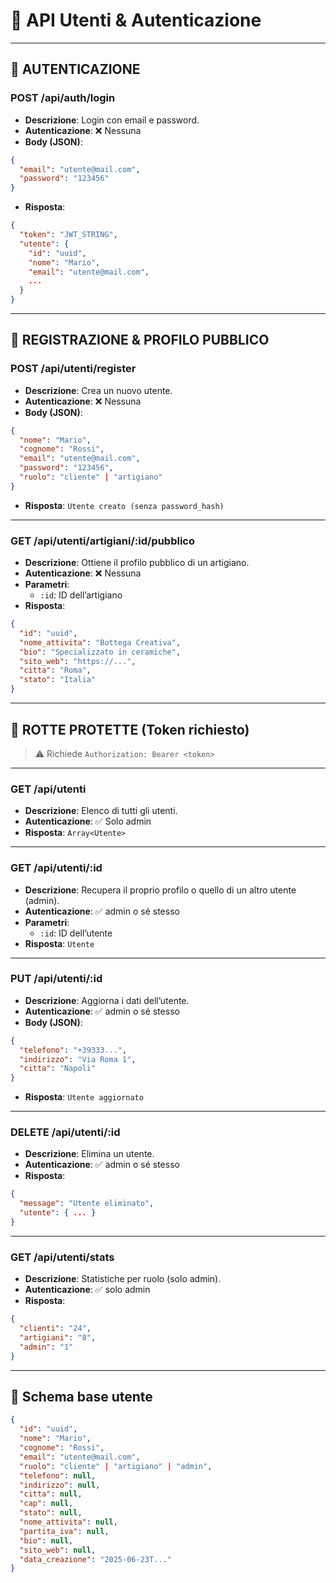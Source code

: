 # 👤 API Utenti & Autenticazione

---

## 🔐 AUTENTICAZIONE

### POST /api/auth/login
- **Descrizione**: Login con email e password.
- **Autenticazione**: ❌ Nessuna
- **Body (JSON)**:
```json
{
  "email": "utente@mail.com",
  "password": "123456"
}
```
- **Risposta**:
```json
{
  "token": "JWT_STRING",
  "utente": {
    "id": "uuid",
    "nome": "Mario",
    "email": "utente@mail.com",
    ...
  }
}
```

---

## 📝 REGISTRAZIONE & PROFILO PUBBLICO

### POST /api/utenti/register
- **Descrizione**: Crea un nuovo utente.
- **Autenticazione**: ❌ Nessuna
- **Body (JSON)**:
```json
{
  "nome": "Mario",
  "cognome": "Rossi",
  "email": "utente@mail.com",
  "password": "123456",
  "ruolo": "cliente" | "artigiano"
}
```
- **Risposta**: `Utente creato (senza password_hash)`

---

### GET /api/utenti/artigiani/:id/pubblico
- **Descrizione**: Ottiene il profilo pubblico di un artigiano.
- **Autenticazione**: ❌ Nessuna
- **Parametri**:
  - `:id`: ID dell’artigiano
- **Risposta**:
```json
{
  "id": "uuid",
  "nome_attivita": "Bottega Creativa",
  "bio": "Specializzato in ceramiche",
  "sito_web": "https://...",
  "citta": "Roma",
  "stato": "Italia"
}
```

---

## 🔐 ROTTE PROTETTE (Token richiesto)

> ⚠️ Richiede `Authorization: Bearer <token>`

---

### GET /api/utenti
- **Descrizione**: Elenco di tutti gli utenti.
- **Autenticazione**: ✅ Solo admin
- **Risposta**: `Array<Utente>`

---

### GET /api/utenti/:id
- **Descrizione**: Recupera il proprio profilo o quello di un altro utente (admin).
- **Autenticazione**: ✅ admin o sé stesso
- **Parametri**:
  - `:id`: ID dell’utente
- **Risposta**: `Utente`

---

### PUT /api/utenti/:id
- **Descrizione**: Aggiorna i dati dell’utente.
- **Autenticazione**: ✅ admin o sé stesso
- **Body (JSON)**:
```json
{
  "telefono": "+39333...",
  "indirizzo": "Via Roma 1",
  "citta": "Napoli"
}
```
- **Risposta**: `Utente aggiornato`

---

### DELETE /api/utenti/:id
- **Descrizione**: Elimina un utente.
- **Autenticazione**: ✅ admin o sé stesso
- **Risposta**:
```json
{
  "message": "Utente eliminato",
  "utente": { ... }
}
```

---

### GET /api/utenti/stats
- **Descrizione**: Statistiche per ruolo (solo admin).
- **Autenticazione**: ✅ solo admin
- **Risposta**:
```json
{
  "clienti": "24",
  "artigiani": "8",
  "admin": "1"
}
```

---

## 🧍 Schema base utente

```json
{
  "id": "uuid",
  "nome": "Mario",
  "cognome": "Rossi",
  "email": "utente@mail.com",
  "ruolo": "cliente" | "artigiano" | "admin",
  "telefono": null,
  "indirizzo": null,
  "citta": null,
  "cap": null,
  "stato": null,
  "nome_attivita": null,
  "partita_iva": null,
  "bio": null,
  "sito_web": null,
  "data_creazione": "2025-06-23T..."
}
```
